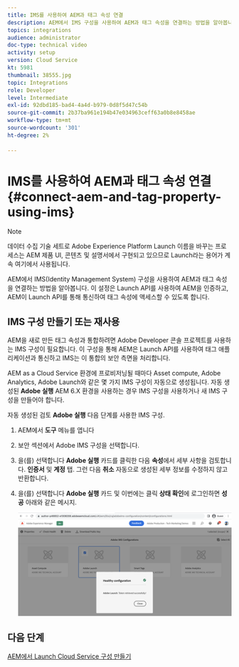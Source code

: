```yaml
---
title: IMS를 사용하여 AEM과 태그 속성 연결
description: AEM에서 IMS 구성을 사용하여 AEM과 태그 속성을 연결하는 방법을 알아봅니다. 이 설정은 Launch API를 사용하여 AEM을 인증하고, AEM이 Launch API를 통해 통신하여 태그 속성에 액세스할 수 있도록 합니다.
topics: integrations
audience: administrator
doc-type: technical video
activity: setup
version: Cloud Service
kt: 5981
thumbnail: 38555.jpg
topic: Integrations
role: Developer
level: Intermediate
exl-id: 92dbd185-bad4-4a4d-b979-0d8f5d47c54b
source-git-commit: 2b37ba961e194b47e034963ceff63a0b8e8458ae
workflow-type: tm+mt
source-wordcount: '301'
ht-degree: 2%

---
```


# IMS를 사용하여 AEM과 태그 속성 연결{#connect-aem-and-tag-property-using-ims}

>[!NOTE]
>
>데이터 수집 기술 세트로 Adobe Experience Platform Launch 이름을 바꾸는 프로세스는 AEM 제품 UI, 콘텐츠 및 설명서에서 구현되고 있으므로 Launch라는 용어가 계속 여기에서 사용됩니다.

AEM에서 IMS(Identity Management System) 구성을 사용하여 AEM과 태그 속성을 연결하는 방법을 알아봅니다. 이 설정은 Launch API를 사용하여 AEM을 인증하고, AEM이 Launch API를 통해 통신하여 태그 속성에 액세스할 수 있도록 합니다.

## IMS 구성 만들기 또는 재사용

AEM을 새로 만든 태그 속성과 통합하려면 Adobe Developer 콘솔 프로젝트를 사용하는 IMS 구성이 필요합니다. 이 구성을 통해 AEM은 Launch API를 사용하여 태그 애플리케이션과 통신하고 IMS는 이 통합의 보안 측면을 처리합니다.

AEM as a Cloud Service 환경에 프로비저닝될 때마다 Asset compute, Adobe Analytics, Adobe Launch와 같은 몇 가지 IMS 구성이 자동으로 생성됩니다. 자동 생성된 **Adobe 실행** AEM 6.X 환경을 사용하는 경우 IMS 구성을 사용하거나 새 IMS 구성을 만들어야 합니다.

자동 생성된 검토 **Adobe 실행** 다음 단계를 사용한 IMS 구성.

1. AEM에서 **도구** 메뉴를 엽니다

1. 보안 섹션에서 Adobe IMS 구성을 선택합니다.

1. 을(를) 선택합니다 **Adobe 실행** 카드를 클릭한 다음 **속성**&#x200B;에서 세부 사항을 검토합니다. **인증서** 및 **계정** 탭. 그런 다음 **취소** 자동으로 생성된 세부 정보를 수정하지 않고 반환합니다.

1. 을(를) 선택합니다 **Adobe 실행** 카드 및 이번에는 클릭 **상태 확인**&#x200B;에 로그인하면 **성공** 아래와 같은 메시지.

   ![Adobe Launch 정상 IMS 구성](assets/adobe-launch-healthy-ims-config.png)


## 다음 단계

[AEM에서 Launch Cloud Service 구성 만들기](create-aem-launch-cloud-service.md)
